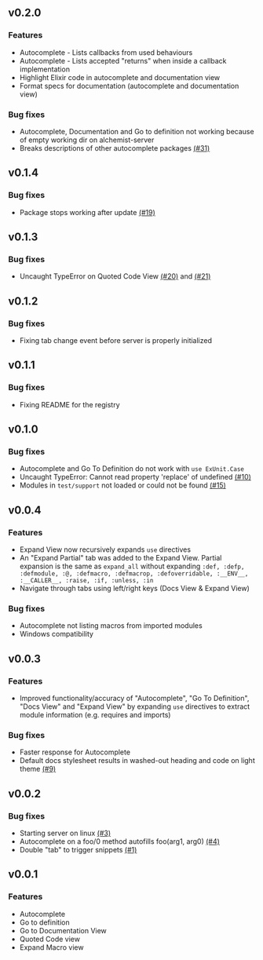 ## v0.2.0

### Features
* Autocomplete - Lists callbacks from used behaviours
* Autocomplete - Lists accepted "returns" when inside a callback implementation
* Highlight Elixir code in autocomplete and documentation view
* Format specs for documentation (autocomplete and documentation view)

### Bug fixes
* Autocomplete, Documentation and Go to definition not working because of empty working dir on alchemist-server
* Breaks descriptions of other autocomplete packages [(#31)](https://github.com/msaraiva/atom-elixir/issues/31)

## v0.1.4

### Bug fixes
* Package stops working after update [(#19)](https://github.com/msaraiva/atom-elixir/issues/19)

## v0.1.3

### Bug fixes
* Uncaught TypeError on Quoted Code View [(#20)](https://github.com/msaraiva/atom-elixir/issues/20) and [(#21)](https://github.com/msaraiva/atom-elixir/issues/21)

## v0.1.2

### Bug fixes
* Fixing tab change event before server is properly initialized

## v0.1.1

### Bug fixes
* Fixing README for the registry

## v0.1.0

### Bug fixes
* Autocomplete and Go To Definition do not work with `use ExUnit.Case`
* Uncaught TypeError: Cannot read property 'replace' of undefined [(#10)](https://github.com/msaraiva/atom-elixir/issues/10)
* Modules in `test/support` not loaded or could not be found [(#15)](https://github.com/msaraiva/atom-elixir/issues/15)

## v0.0.4

### Features
* Expand View now recursively expands `use` directives
* An "Expand Partial" tab was added to the Expand View. Partial expansion is the same as  `expand_all` without expanding `:def, :defp, :defmodule, :@, :defmacro, :defmacrop, :defoverridable, :__ENV__, :__CALLER__, :raise, :if, :unless, :in`
* Navigate through tabs using left/right keys (Docs View & Expand View)

### Bug fixes
* Autocomplete not listing macros from imported modules
* Windows compatibility

## v0.0.3

### Features
* Improved functionality/accuracy of "Autocomplete", "Go To Definition", "Docs View" and "Expand View" by expanding `use` directives to extract module information (e.g. requires and imports)

### Bug fixes
* Faster response for Autocomplete
* Default docs stylesheet results in washed-out heading and code on light theme [(#9)](https://github.com/msaraiva/atom-elixir/issues/9)

## v0.0.2

### Bug fixes
* Starting server on linux [(#3)](https://github.com/msaraiva/atom-elixir/issues/3)
* Autocomplete on a foo/0 method autofills foo(arg1, arg0) [(#4)](https://github.com/msaraiva/atom-elixir/issues/4)
* Double "tab" to trigger snippets [(#1)](https://github.com/msaraiva/atom-elixir/issues/1)

## v0.0.1

### Features
* Autocomplete
* Go to definition
* Go to Documentation View
* Quoted Code view
* Expand Macro view
